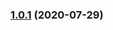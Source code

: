 ### [1.0.1](http://animech[secure]/clients/epic/gltf-web-viewer/compare/v1.0.0...v1.0.1) (2020-07-29)
